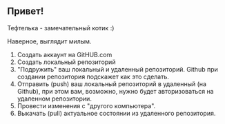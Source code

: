 ## Привет!

Тефтелька - замечательный котик :)

Наверное, выглядит милым.

1. Создать аккаунт на GitHUB.com
2. Создать локальный репозиторий
3. "Подружить" ваш локальный и удаленный репозиторий. Github при создании репозитория подскажет как это сделать.
4. Отправить (push) ваш локальный репозиторий в удаленный (на Github), при этом вам, возможно, нужно будет авторизоваться на удаленном репозитории.
5. Провести изменения с "другого компьютера".
6. Выкачать (pull) актуальное состоянии из удаленного репозитория.